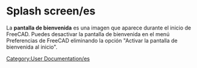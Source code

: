# Splash screen/es

 La **pantalla de bienvenida** es una imagen que aparece durante el inicio de FreeCAD. Puedes desactivar la pantalla de bienvenida en el menú Preferencias de FreeCAD eliminando la opción \"Activar la pantalla de bienvenida al inicio\".

[Category:User Documentation/es](Category:User_Documentation/es.md)
